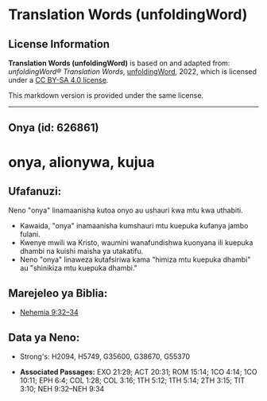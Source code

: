 # Translation Words (unfoldingWord)

## License Information

**Translation Words (unfoldingWord)** is based on and adapted from: _unfoldingWord® Translation Words_, [unfoldingWord](https://unfoldingword.org/utw), 2022, which is licensed under a [CC BY-SA 4.0 license](https://creativecommons.org/licenses/by-sa/4.0/legalcode.en).

This markdown version is provided under the same license.



--------------------------------

## Onya (id: 626861)

onya, alionywa, kujua
=====================

Ufafanuzi:
----------

Neno "onya" linamaanisha kutoa onyo au ushauri kwa mtu kwa uthabiti.

* Kawaida, "onya" inamaanisha kumshauri mtu kuepuka kufanya jambo fulani.
* Kwenye mwili wa Kristo, waumini wanafundishwa kuonyana ili kuepuka dhambi na kuishi maisha ya utakatifu.
* Neno "onya" linaweza kutafsiriwa kama "himiza mtu kuepuka dhambi" au "shinikiza mtu kuepuka dhambi."

Marejeleo ya Biblia:
--------------------

* [Nehemia 9:32–34](https://ref.ly/Neh9:32-Neh9:34)

Data ya Neno:
-------------

* Strong's: H2094, H5749, G35600, G38670, G55370

* **Associated Passages:** EXO 21:29; ACT 20:31; ROM 15:14; 1CO 4:14; 1CO 10:11; EPH 6:4; COL 1:28; COL 3:16; 1TH 5:12; 1TH 5:14; 2TH 3:15; TIT 3:10; NEH 9:32–NEH 9:34

